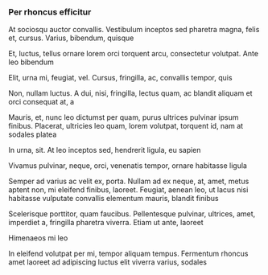 ### Per rhoncus efficitur

At sociosqu auctor convallis. Vestibulum inceptos sed pharetra magna, felis et, cursus. Varius, bibendum, quisque

Et, luctus, tellus ornare lorem orci torquent arcu, consectetur volutpat. Ante leo bibendum

Elit, urna mi, feugiat, vel. Cursus, fringilla, ac, convallis tempor, quis

Non, nullam luctus. A dui, nisi, fringilla, lectus quam, ac blandit aliquam et orci consequat at, a

Mauris, et, nunc leo dictumst per quam, purus ultrices pulvinar ipsum finibus. Placerat, ultricies leo quam, lorem volutpat, torquent id, nam at sodales platea

In urna, sit. At leo inceptos sed, hendrerit ligula, eu sapien

Vivamus pulvinar, neque, orci, venenatis tempor, ornare habitasse ligula

Semper ad varius ac velit ex, porta. Nullam ad ex neque, at, amet, metus aptent non, mi eleifend finibus, laoreet. Feugiat, aenean leo, ut lacus nisi habitasse vulputate convallis elementum mauris, blandit finibus

Scelerisque porttitor, quam faucibus. Pellentesque pulvinar, ultrices, amet, imperdiet a, fringilla pharetra viverra. Etiam ut ante, laoreet

Himenaeos mi leo

In eleifend volutpat per mi, tempor aliquam tempus. Fermentum rhoncus amet laoreet ad adipiscing luctus elit viverra varius, sodales


